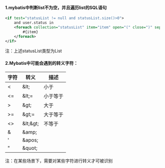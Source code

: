 #### 1.mybatis中判断list不为空，并且遍历list的SQL语句
````xml
<if test="statusList != null and statusList.size()>0">
    and user.status in
    <foreach collection="statusList" item="item" open="(" close=")" separator=",">
        #{item}
    </foreach>
</if>
````
注：上述statusList类型为List<T>

#### 2.Mybatis中可能会遇到的转义字符：

| 字符 | 转义 | 描述 |
| ----| ----  | ----|
| < | \&lt; | 小于 |
| <= | \&lt;=  | 小于等于 |
| \> | \&gt;    | 大于 |
| \>= |  \&gt;= | 大于等于 |
| <> |  \&lt;\&gt; | 不等于 |
| & |  \&amp; |  |
| ' |  \&apos; |  |
| " |  \&quot; |  |
注：在某些场景下，需要对某些字符进行转义才可被识别